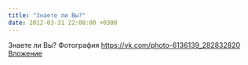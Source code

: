 ```yaml
---
title: "Знаете ли Вы?"
date: 2012-03-31 22:08:00 +0300
---
```


Знаете ли Вы?
Фотография
<a class="vk-attach" href="https://vk.com/photo-6136139_282832820">https://vk.com/photo-6136139_282832820</a>
<a class="vk-attach" href="https://vk.com/photo-6136139_282832820">Вложение</a>
